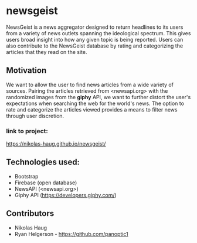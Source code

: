 # newsgeist

NewsGeist is a news aggregator designed to return headlines to its users from a variety of news outlets spanning the ideological spectrum. This gives users broad insight into how any given topic is being reported. Users can also contribute to the NewsGeist database by rating and categorizing the articles that they read on the site.

## Motivation

We want to allow the user to find news articles from a wide variety of sources. Pairing the articles retrieved from <newsapi.org> with the randomized images from the **giphy** API, we want to further distort the user's expectations when searching the web for the world's news. The option to rate and categorize the articles viewed provides a means to filter news through user discretion. 

### link to project:

<https://nikolas-haug.github.io/newsgeist/>

## Technologies used:

* Bootstrap
* Firebase (open database)
* NewsAPI (<newsapi.org>)
* Giphy API (<https://developers.giphy.com/>)

## Contributors

* Nikolas Haug
* Ryan Helgerson - <https://github.com/panoptic1>
